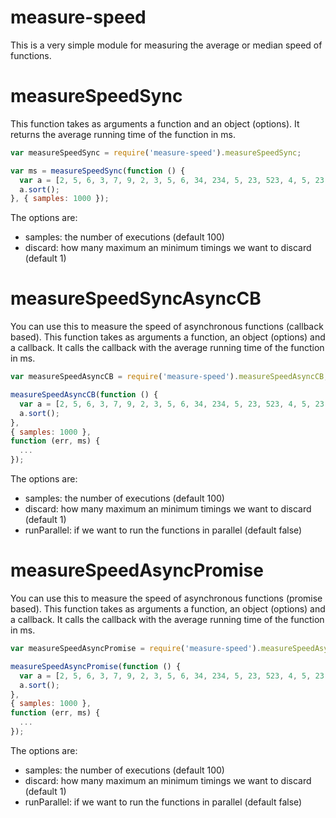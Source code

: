 measure-speed
=============
This is a very simple module for measuring the average or median speed of functions.

measureSpeedSync
================
This function takes as arguments a function and an object (options).
It returns the average running time of the function in ms.
```js
var measureSpeedSync = require('measure-speed').measureSpeedSync;

var ms = measureSpeedSync(function () {
  var a = [2, 5, 6, 3, 7, 9, 2, 3, 5, 6, 34, 234, 5, 23, 523, 4, 5, 23, 4, 5, 23, 4, 5, 2, 34];
  a.sort();
}, { samples: 1000 });
```
The options are:
* samples: the number of executions (default 100)
* discard: how many maximum an minimum timings we want to discard (default 1)

measureSpeedSyncAsyncCB
=======================
You can use this to measure the speed of asynchronous functions (callback based).
This function takes as arguments a function, an object (options) and a callback.
It calls the callback with the average running time of the function in ms.
```js
var measureSpeedAsyncCB = require('measure-speed').measureSpeedAsyncCB;

measureSpeedAsyncCB(function () {
  var a = [2, 5, 6, 3, 7, 9, 2, 3, 5, 6, 34, 234, 5, 23, 523, 4, 5, 23, 4, 5, 23, 4, 5, 2, 34];
  a.sort();
},
{ samples: 1000 },
function (err, ms) {
  ...
});
```
The options are:
* samples: the number of executions (default 100)
* discard: how many maximum an minimum timings we want to discard (default 1)
* runParallel: if we want to run the functions in parallel (default false)

measureSpeedAsyncPromise
========================
You can use this to measure the speed of asynchronous functions (promise based).
This function takes as arguments a function, an object (options) and a callback.
It calls the callback with the average running time of the function in ms.
```js
var measureSpeedAsyncPromise = require('measure-speed').measureSpeedAsyncPromise;

measureSpeedAsyncPromise(function () {
  var a = [2, 5, 6, 3, 7, 9, 2, 3, 5, 6, 34, 234, 5, 23, 523, 4, 5, 23, 4, 5, 23, 4, 5, 2, 34];
  a.sort();
},
{ samples: 1000 },
function (err, ms) {
  ...
});
```
The options are:
* samples: the number of executions (default 100)
* discard: how many maximum an minimum timings we want to discard (default 1)
* runParallel: if we want to run the functions in parallel (default false)
